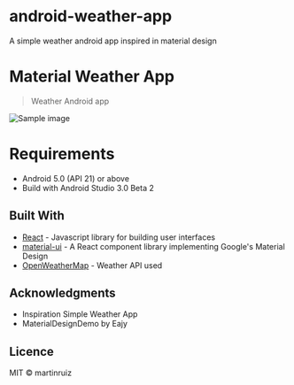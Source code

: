 # android-weather-app
A simple weather android app inspired in material design


# Material Weather App
> Weather Android app

![Sample image](public/sample.PNG)

# Requirements
 - Android 5.0 (API 21) or above 
 - Build with Android Studio 3.0 Beta 2

## Built With

* [React](https://facebook.github.io/react/) - Javascript library for building user interfaces
* [material-ui](https://material-ui-1dab0.firebaseapp.com/) - A React component library implementing Google's Material Design
* [OpenWeatherMap](https://openweathermap.org/) - Weather API used 

## Acknowledgments
* Inspiration Simple Weather App
* MaterialDesignDemo by Eajy

## Licence
MIT &copy; martinruiz
